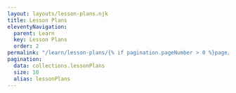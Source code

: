 ```yaml
---
layout: layouts/lesson-plans.njk
title: Lesson Plans
eleventyNavigation:
  parent: Learn
  key: Lesson Plans
  order: 2
permalink: "/learn/lesson-plans/{% if pagination.pageNumber > 0 %}page/{{ pagination.pageNumber + 1 }}/{% endif %}"
pagination:
  data: collections.lessonPlans
  size: 10
  alias: lessonPlans
---
```


